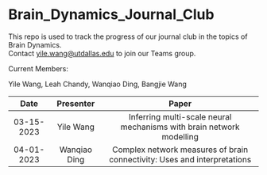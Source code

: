 # Brain_Dynamics_Journal_Club

This repo is used to track the progress of our journal club in the topics of Brain Dynamics.  
Contact yile.wang@utdallas.edu to join our Teams group.

Current Members:

Yile Wang, Leah Chandy, Wanqiao Ding, Bangjie Wang

|Date | Presenter | Paper |
| :---: | :---: | :---: | 
| 03-15-2023| Yile Wang| Inferring multi-scale neural mechanisms with brain network modelling|
| 04-01-2023| Wanqiao Ding| Complex network measures of brain connectivity: Uses and interpretations|
